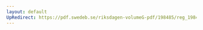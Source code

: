 ```yaml
---
layout: default
UpRedirect: https://pdf.swedeb.se/riksdagen-volumeG-pdf/198485/reg_198485__reg_02/reg_198485__reg_02_0174.pdf
---
```

